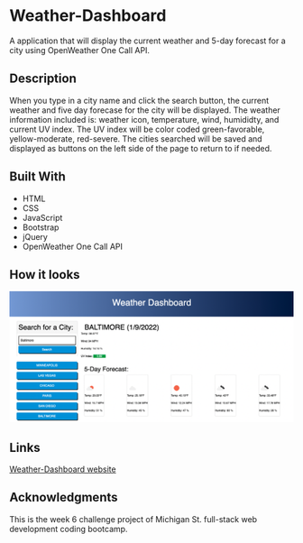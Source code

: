 # Weather-Dashboard
A application that will display the current weather and 5-day forecast for a city using OpenWeather One Call API.

## Description
When you type in a city name and click the search button, the current weather and five day forecase for the city will be displayed.  The weather information included is: weather icon, temperature, wind, humididty, and current UV index.  The UV index will be color coded green-favorable, yellow-moderate, red-severe. The cities searched will be saved and displayed as buttons on the left side of the page to return to if needed.

## Built With
* HTML
* CSS
* JavaScript
* Bootstrap
* jQuery
* OpenWeather One Call API

## How it looks
![Weather-Dashboard Screen-Shot](https://github.com/sper0054/Weather-Dashboard/blob/main/Screen%20Shot.png)

## Links
[Weather-Dashboard website](https://sper0054.github.io/Weather-Dashboard/)

## Acknowledgments
This is the week 6 challenge project of Michigan St. full-stack web development coding bootcamp.
